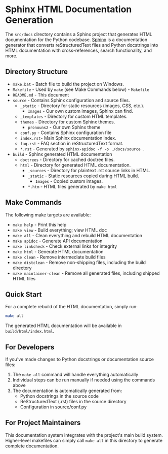 # Sphinx HTML Documentation Generation

The `src/docs` directory contains a Sphinx project that generates
HTML documentation for the Python
codebase. [Sphinx](https://www.sphinx-doc.org/) is a
documentation generator that converts reStructuredText files and
Python docstrings into HTML documentation with cross-references,
search functionality, and more.

## Directory Structure

- `make.bat` - Batch file to build the project on Windows.
- `Makefile` - Used by `make` (see Make Commands below) - `Makefile`
- `README.md` - This document
- `source` - Contains Sphinx configuration and source files.
    - `_static` - Directory for static resources (images, CSS, etc.).
        - `Images` - Our own custom images, Sphinx can find.
    - `_templates` - Directory for custom HTML templates.
    - `themes` - Directory for custom Sphinx themes.
        - `pronouns2` - Our own Sphinx theme
    - `conf.py` - Contains Sphinx configuration file
    - `index.rst`- Main Sphinx documentation index.
    - `faq.rst` - FAQ section in reStructuredText format.
    - `*.rst` - Generated by `sphinx-apidoc -f -o ./docs/source .`
- `build` - Sphinx generated HTML documentation
    - `doctrees` - Directory for cached doctree files.
    - `html` - Directory for generated HTML documentation.
        - `_sources` - Directory for plaintext .rst source links in HTML.
        - `_static` - Static resources copied during HTML build.
            - `Images` - Copied custom images.
        - `*.htm` - HTML files generated by `make html`

## Make Commands

The following make targets are available:

- `make help`              - Print this help
- `make view`              - Build everything; view HTML doc
- `make all`               - Clean everything and rebuild HTML documentation
- `make apidoc`            - Generate API documentation
- `make linkcheck`         - Check external links for integrity
- `make html`              - Generate HTML documentation
- `make clean`             - Remove intermediate build files
- `make distclean`         - Remove non-shipping files, including the build directory
- `make maintainer-clean`  - Remove all generated files, including shipped HTML files

## Quick Start

For a complete rebuild of the HTML documentation, simply run:
```bash
make all
```

The generated HTML documentation will be available in `build/html/index.html`.

## For Developers

If you've made changes to Python docstrings or documentation source files:
1. The `make all` command will handle everything automatically
2. Individual steps can be run manually if needed using the commands above
3. The documentation is automatically generated from:
   - Python docstrings in the source code
   - ReStructuredText (.rst) files in the source directory
   - Configuration in source/conf.py

## For Project Maintainers

This documentation system integrates with the project's main
build system. Higher-level makefiles can simply call `make all`
in this directory to generate complete documentation.
